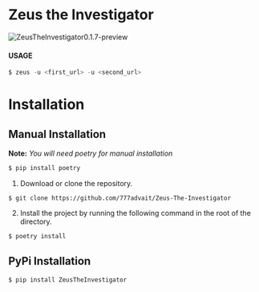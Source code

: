 # Zeus the Investigator
![ZeusTheInvestigator0.1.7-preview](https://user-images.githubusercontent.com/76993204/170004945-e1ad079f-d1eb-46f5-9da2-51bd452bf635.gif)

#### **USAGE**
```powershell
$ zeus -u <first_url> -u <second_url>
```

# Installation
## Manual Installation
**Note:** *You will need poetry for manual installation*
```bash
$ pip install poetry
```

1. Download or clone the repository.
```git
$ git clone https://github.com/777advait/Zeus-The-Investigator
```

2. Install the project by running the following command in the root of the directory.
``` bash
$ poetry install
```


## PyPi Installation
```bash
$ pip install ZeusTheInvestigator
```
